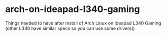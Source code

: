 # arch-on-ideapad-l340-gaming
Things needed to have after install of Arch Linux on Ideapad L340 Gaming (other L340 have similar specs so you can use some drivers))
